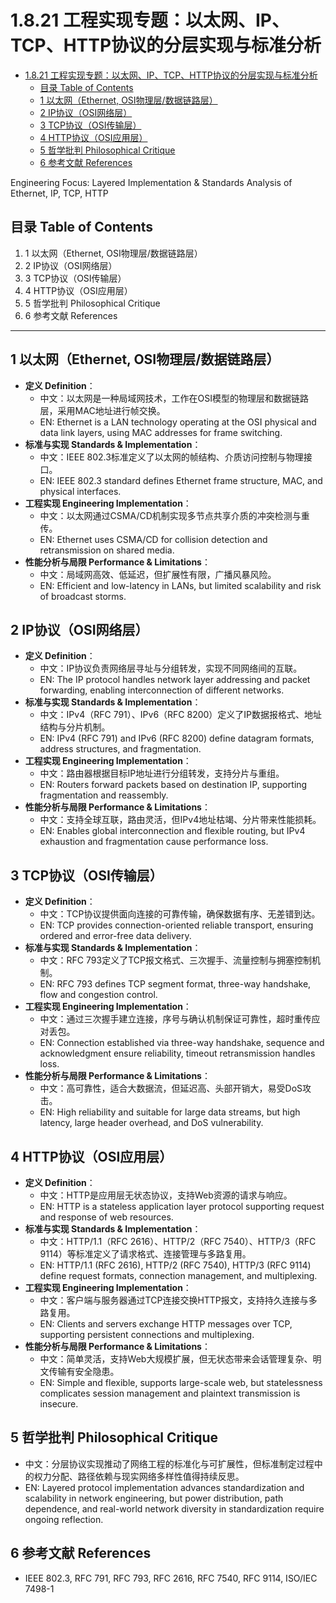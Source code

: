 # 1.8.21 工程实现专题：以太网、IP、TCP、HTTP协议的分层实现与标准分析


<!-- TOC START -->

- [1.8.21 工程实现专题：以太网、IP、TCP、HTTP协议的分层实现与标准分析](#1821-工程实现专题以太网iptcphttp协议的分层实现与标准分析)
  - [目录 Table of Contents](#目录-table-of-contents)
  - [1 以太网（Ethernet, OSI物理层/数据链路层）](#1-以太网ethernet-osi物理层数据链路层)
  - [2 IP协议（OSI网络层）](#2-ip协议osi网络层)
  - [3 TCP协议（OSI传输层）](#3-tcp协议osi传输层)
  - [4 HTTP协议（OSI应用层）](#4-http协议osi应用层)
  - [5 哲学批判 Philosophical Critique](#5-哲学批判-philosophical-critique)
  - [6 参考文献 References](#6-参考文献-references)

<!-- TOC END -->

Engineering Focus: Layered Implementation & Standards Analysis of Ethernet, IP, TCP, HTTP

## 目录 Table of Contents

1. 1 以太网（Ethernet, OSI物理层/数据链路层）
2. 2 IP协议（OSI网络层）
3. 3 TCP协议（OSI传输层）
4. 4 HTTP协议（OSI应用层）
5. 5 哲学批判 Philosophical Critique
6. 6 参考文献 References

---

## 1 以太网（Ethernet, OSI物理层/数据链路层）

- **定义 Definition**：
  - 中文：以太网是一种局域网技术，工作在OSI模型的物理层和数据链路层，采用MAC地址进行帧交换。
  - EN: Ethernet is a LAN technology operating at the OSI physical and data link layers, using MAC addresses for frame switching.
- **标准与实现 Standards & Implementation**：
  - 中文：IEEE 802.3标准定义了以太网的帧结构、介质访问控制与物理接口。
  - EN: IEEE 802.3 standard defines Ethernet frame structure, MAC, and physical interfaces.
- **工程实现 Engineering Implementation**：
  - 中文：以太网通过CSMA/CD机制实现多节点共享介质的冲突检测与重传。
  - EN: Ethernet uses CSMA/CD for collision detection and retransmission on shared media.
- **性能分析与局限 Performance & Limitations**：
  - 中文：局域网高效、低延迟，但扩展性有限，广播风暴风险。
  - EN: Efficient and low-latency in LANs, but limited scalability and risk of broadcast storms.

## 2 IP协议（OSI网络层）

- **定义 Definition**：
  - 中文：IP协议负责网络层寻址与分组转发，实现不同网络间的互联。
  - EN: The IP protocol handles network layer addressing and packet forwarding, enabling interconnection of different networks.
- **标准与实现 Standards & Implementation**：
  - 中文：IPv4（RFC 791）、IPv6（RFC 8200）定义了IP数据报格式、地址结构与分片机制。
  - EN: IPv4 (RFC 791) and IPv6 (RFC 8200) define datagram formats, address structures, and fragmentation.
- **工程实现 Engineering Implementation**：
  - 中文：路由器根据目标IP地址进行分组转发，支持分片与重组。
  - EN: Routers forward packets based on destination IP, supporting fragmentation and reassembly.
- **性能分析与局限 Performance & Limitations**：
  - 中文：支持全球互联，路由灵活，但IPv4地址枯竭、分片带来性能损耗。
  - EN: Enables global interconnection and flexible routing, but IPv4 exhaustion and fragmentation cause performance loss.

## 3 TCP协议（OSI传输层）

- **定义 Definition**：
  - 中文：TCP协议提供面向连接的可靠传输，确保数据有序、无差错到达。
  - EN: TCP provides connection-oriented reliable transport, ensuring ordered and error-free data delivery.
- **标准与实现 Standards & Implementation**：
  - 中文：RFC 793定义了TCP报文格式、三次握手、流量控制与拥塞控制机制。
  - EN: RFC 793 defines TCP segment format, three-way handshake, flow and congestion control.
- **工程实现 Engineering Implementation**：
  - 中文：通过三次握手建立连接，序号与确认机制保证可靠性，超时重传应对丢包。
  - EN: Connection established via three-way handshake, sequence and acknowledgment ensure reliability, timeout retransmission handles loss.
- **性能分析与局限 Performance & Limitations**：
  - 中文：高可靠性，适合大数据流，但延迟高、头部开销大，易受DoS攻击。
  - EN: High reliability and suitable for large data streams, but high latency, large header overhead, and DoS vulnerability.

## 4 HTTP协议（OSI应用层）

- **定义 Definition**：
  - 中文：HTTP是应用层无状态协议，支持Web资源的请求与响应。
  - EN: HTTP is a stateless application layer protocol supporting request and response of web resources.
- **标准与实现 Standards & Implementation**：
  - 中文：HTTP/1.1（RFC 2616）、HTTP/2（RFC 7540）、HTTP/3（RFC 9114）等标准定义了请求格式、连接管理与多路复用。
  - EN: HTTP/1.1 (RFC 2616), HTTP/2 (RFC 7540), HTTP/3 (RFC 9114) define request formats, connection management, and multiplexing.
- **工程实现 Engineering Implementation**：
  - 中文：客户端与服务器通过TCP连接交换HTTP报文，支持持久连接与多路复用。
  - EN: Clients and servers exchange HTTP messages over TCP, supporting persistent connections and multiplexing.
- **性能分析与局限 Performance & Limitations**：
  - 中文：简单灵活，支持Web大规模扩展，但无状态带来会话管理复杂、明文传输有安全隐患。
  - EN: Simple and flexible, supports large-scale web, but statelessness complicates session management and plaintext transmission is insecure.

## 5 哲学批判 Philosophical Critique

- 中文：分层协议实现推动了网络工程的标准化与可扩展性，但标准制定过程中的权力分配、路径依赖与现实网络多样性值得持续反思。
- EN: Layered protocol implementation advances standardization and scalability in network engineering, but power distribution, path dependence, and real-world network diversity in standardization require ongoing reflection.

## 6 参考文献 References

- IEEE 802.3, RFC 791, RFC 793, RFC 2616, RFC 7540, RFC 9114, ISO/IEC 7498-1
